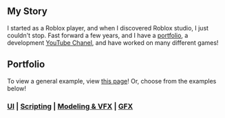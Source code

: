 ## My Story

I started as a Roblox player, and when I discovered Roblox studio, I just couldn't stop. Fast forward a few years, and I have a [portfolio](https://devforum.roblox.com/t/officiall-studios-portfolio-ui-designer-scripter-gfx-3-d-modeling-vfx-video-editing/667889), a development [YouTube Chanel](https://www.youtube.com/channel/UC2FvnmklfGvsbqlgBl7aYQg), and have worked on many different games!

## Portfolio
To view a general example, view [this page](http://hendricomaximus.github.io/portfolio)! Or, choose from the examples below!

### [UI](http://hendricomaximus.github.io/portfolio/ui) | [Scripting](http://hendricomaximus.github.io/portfolio/scripting) | [Modeling & VFX](http://hendricomaximus.github.io/portfolio/modeling) | [GFX](http://hendricomaximus.github.io/portfolio/graphics)
